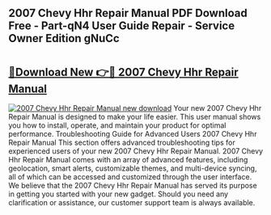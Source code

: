 ## 2007 Chevy Hhr Repair Manual PDF Download Free - Part-qN4 User Guide Repair - Service Owner Edition gNuCc

# <h2><a href="http://bc11122.oget.top/?id=2007+Chevy+Hhr+Repair+Manual">🔗Download New 👉🔴 2007 Chevy Hhr Repair Manual</a></h2>

[![2007 Chevy Hhr Repair Manual new download](https://i.imgur.com/5g1atiW.png)](http://bc11122.oget.top/?id=2007+Chevy+Hhr+Repair+Manual)
Your new 2007 Chevy Hhr Repair Manual is designed to make your life easier. This user manual shows you how to install, operate, and maintain your product for optimal performance. Troubleshooting Guide for Advanced Users 2007 Chevy Hhr Repair Manual This section offers advanced troubleshooting tips for experienced users of your new 2007 Chevy Hhr Repair Manual. 2007 Chevy Hhr Repair Manual comes with an array of advanced features, including geolocation, smart alerts, customizable themes, and multi-device syncing, all of which can be accessed and customized through the user interface. We believe that the 2007 Chevy Hhr Repair Manual has served its purpose in getting you started with your new gadget. Should you need any clarification or assistance, our customer support team is always available.
